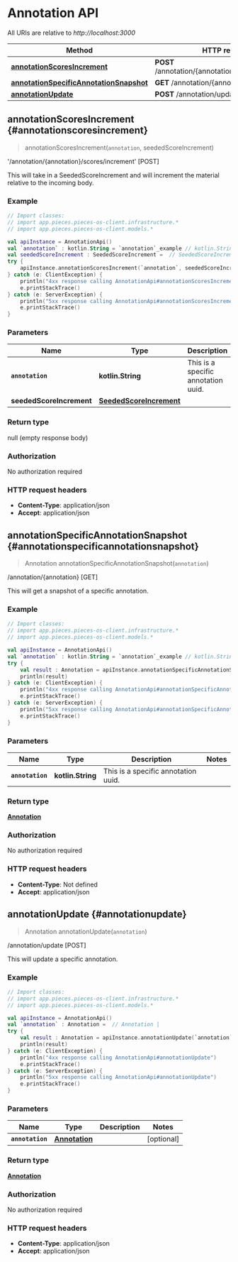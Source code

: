 # Annotation API

All URIs are relative to *http://localhost:3000*

Method | HTTP request
------------- | -------------
[**annotationScoresIncrement**](#annotationscoresincrement) | **POST** /annotation/\{annotation\}/scores/increment
[**annotationSpecificAnnotationSnapshot**](#annotationspecificannotationsnapshot) | **GET** /annotation/\{annotation\}
[**annotationUpdate**](#annotationupdate) | **POST** /annotation/update


<a id="annotationScoresIncrement"></a>
## **annotationScoresIncrement** {#annotationscoresincrement}
> annotationScoresIncrement(`annotation`, seededScoreIncrement)

&#39;/annotation/\{annotation\}/scores/increment&#39; [POST]

This will take in a SeededScoreIncrement and will increment the material relative to the incoming body.

### Example
```kotlin
// Import classes:
// import app.pieces.pieces-os-client.infrastructure.*
// import app.pieces.pieces-os-client.models.*

val apiInstance = AnnotationApi()
val `annotation` : kotlin.String = `annotation`_example // kotlin.String | This is a specific annotation uuid.
val seededScoreIncrement : SeededScoreIncrement =  // SeededScoreIncrement | 
try {
    apiInstance.annotationScoresIncrement(`annotation`, seededScoreIncrement)
} catch (e: ClientException) {
    println("4xx response calling AnnotationApi#annotationScoresIncrement")
    e.printStackTrace()
} catch (e: ServerException) {
    println("5xx response calling AnnotationApi#annotationScoresIncrement")
    e.printStackTrace()
}
```

### Parameters

Name | Type | Description  | Notes
------------- | ------------- | ------------- | -------------
 **`annotation`** | **kotlin.String**| This is a specific annotation uuid. | 
 **seededScoreIncrement** | [**SeededScoreIncrement**](../models/SeededScoreIncrement)|  | [optional] 

### Return type

null (empty response body)

### Authorization

No authorization required

### HTTP request headers

 - **Content-Type**: application/json
 - **Accept**: application/json

<a id="annotationSpecificAnnotationSnapshot"></a>
## **annotationSpecificAnnotationSnapshot** {#annotationspecificannotationsnapshot}
> Annotation annotationSpecificAnnotationSnapshot(`annotation`)

/annotation/\{annotation\} [GET]

This will get a snapshot of a specific annotation.

### Example
```kotlin
// Import classes:
// import app.pieces.pieces-os-client.infrastructure.*
// import app.pieces.pieces-os-client.models.*

val apiInstance = AnnotationApi()
val `annotation` : kotlin.String = `annotation`_example // kotlin.String | This is a specific annotation uuid.
try {
    val result : Annotation = apiInstance.annotationSpecificAnnotationSnapshot(`annotation`)
    println(result)
} catch (e: ClientException) {
    println("4xx response calling AnnotationApi#annotationSpecificAnnotationSnapshot")
    e.printStackTrace()
} catch (e: ServerException) {
    println("5xx response calling AnnotationApi#annotationSpecificAnnotationSnapshot")
    e.printStackTrace()
}
```

### Parameters

Name | Type | Description  | Notes
------------- | ------------- | ------------- | -------------
 **`annotation`** | **kotlin.String**| This is a specific annotation uuid. | 

### Return type

[**Annotation**](../models/Annotation)

### Authorization

No authorization required

### HTTP request headers

 - **Content-Type**: Not defined
 - **Accept**: application/json

<a id="annotationUpdate"></a>
## **annotationUpdate** {#annotationupdate}
> Annotation annotationUpdate(`annotation`)

/annotation/update [POST]

This will update a specific annotation.

### Example
```kotlin
// Import classes:
// import app.pieces.pieces-os-client.infrastructure.*
// import app.pieces.pieces-os-client.models.*

val apiInstance = AnnotationApi()
val `annotation` : Annotation =  // Annotation | 
try {
    val result : Annotation = apiInstance.annotationUpdate(`annotation`)
    println(result)
} catch (e: ClientException) {
    println("4xx response calling AnnotationApi#annotationUpdate")
    e.printStackTrace()
} catch (e: ServerException) {
    println("5xx response calling AnnotationApi#annotationUpdate")
    e.printStackTrace()
}
```

### Parameters

Name | Type | Description  | Notes
------------- | ------------- | ------------- | -------------
 **`annotation`** | [**Annotation**](../models/Annotation)|  | [optional] 

### Return type

[**Annotation**](../models/Annotation)

### Authorization

No authorization required

### HTTP request headers

 - **Content-Type**: application/json
 - **Accept**: application/json

